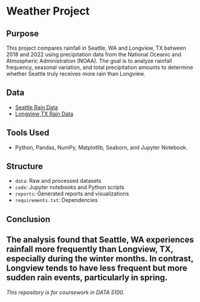 # Weather Project

## Purpose
This project compares rainfall in Seattle, WA and Longview, TX between 2018 and 2022 using precipitation data from the National Oceanic and Atmospheric Administration (NOAA). The goal is to analyze rainfall frequency, seasonal variation, and total precipitation amounts to determine whether Seattle truly receives more rain than Longview.

## Data
- [Seattle Rain Data](https://github.com/Badamgarv-Battushig/weather/blob/main/data/seattle_rain.csv)
- [Longview TX Rain Data](https://github.com/Badamgarv-Battushig/weather/blob/main/data/longview_rain.csv)

## Tools Used
- Python, Pandas, NumPy, Matplotlib, Seaborn, and Jupyter Notebook.

## Structure
- `data`: Raw and processed datasets  
- `code`: Jupyter notebooks and Python scripts  
- `reports`: Generated reports and visualizations  
- `requirements.txt`: Dependencies  
## Conclusion
The analysis found that Seattle, WA experiences rainfall more frequently than Longview, TX, especially during the winter months. In contrast, Longview tends to have less frequent but more sudden rain events, particularly in spring.
---
*This repository is for coursework in DATA 5100.*
